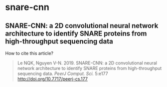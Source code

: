 # snare-cnn

## SNARE-CNN: a 2D convolutional neural network architecture to identify SNARE proteins from high-throughput sequencing data

How to cite this article?

>Le NQK, Nguyen V-N. 2019. SNARE-CNN: a 2D convolutional neural network architecture to identify SNARE proteins from high-throughput sequencing data. *PeerJ Comput. Sci.* 5:e177 http://doi.org/10.7717/peerj-cs.177
